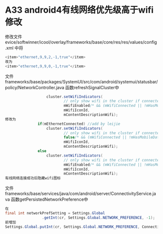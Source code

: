 # A33 android4有线网络优先级高于wifi修改
修改文件evice/softwinner/icool/overlay/frameworks/base/core/res/res/values/config.xml
中将
```java
<item>"ethernet,9,9,2,-1,true"</item>
改为
<item>"ethernet,9,9,0,-1,true"</item>
```
文件frameworks/base/packages/SystemUI/src/com/android/systemui/statusbar/policy/NetworkController.java
函数refreshSignalCluster中
```java
                   cluster.setWifiIndicators(
                           // only show wifi in the cluster if connected or if wifi-only
                           mWifiEnabled/* && (mWifiConnected || !mHasMobileDataFeature)*/,
                           mWifiIconId,
                           mContentDescriptionWifi);
修改为
               if(mEthernetConnected) //add by leijie
                   cluster.setWifiIndicators(
                           // only show wifi in the cluster if connected or if wifi-only
                           false/* && (mWifiConnected || !mHasMobileDataFeature)*/,
                           mWifiIconId,
                           mContentDescriptionWifi);
               else
                   cluster.setWifiIndicators(
                           // only show wifi in the cluster if connected or if wifi-only
                           mWifiEnabled/* && (mWifiConnected || !mHasMobileDataFeature)*/,
                           mWifiIconId,
                           mContentDescriptionWifi);
有线网络连接成功后隐藏wifi图标
```
文件frameworks/base/services/java/com/android/server/ConnectivityService.java
函数getPersistedNetworkPreference中
```java
在
final int networkPrefSetting = Settings.Global
                 .getInt(cr, Settings.Global.NETWORK_PREFERENCE, -1);
前增加
Settings.Global.putInt(cr, Settings.Global.NETWORK_PREFERENCE, ConnectivityManager.TYPE_ETHERNET);
```
